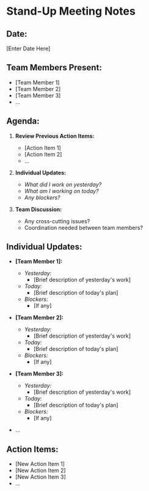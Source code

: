 # Stand-Up Meeting Notes

## Date:
[Enter Date Here]

## Team Members Present:
- [Team Member 1]
- [Team Member 2]
- [Team Member 3]
- ...

## Agenda:
1. **Review Previous Action Items:**
   - [Action Item 1]
   - [Action Item 2]
   - ...

2. **Individual Updates:**
   - *What did I work on yesterday?*
   - *What am I working on today?*
   - *Any blockers?*

3. **Team Discussion:**
   - Any cross-cutting issues?
   - Coordination needed between team members?

## Individual Updates:
- **[Team Member 1]:**
  - *Yesterday:*
    - [Brief description of yesterday's work]
  - *Today:*
    - [Brief description of today's plan]
  - *Blockers:*
    - [If any]

- **[Team Member 2]:**
  - *Yesterday:*
    - [Brief description of yesterday's work]
  - *Today:*
    - [Brief description of today's plan]
  - *Blockers:*
    - [If any]

- **[Team Member 3]:**
  - *Yesterday:*
    - [Brief description of yesterday's work]
  - *Today:*
    - [Brief description of today's plan]
  - *Blockers:*
    - [If any]

- ...

## Action Items:
- [New Action Item 1]
- [New Action Item 2]
- [New Action Item 3]
- ...
